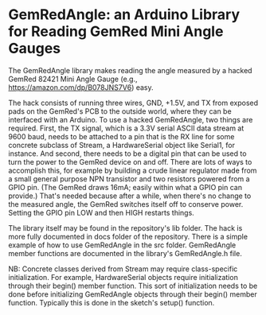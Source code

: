 # GemRedAngle: an Arduino Library for Reading GemRed Mini Angle Gauges

The GemRedAngle library makes reading the angle measured by a hacked GemRed 82421 Mini Angle 
Gauge (e.g., https://amazon.com/dp/B078JNS7V6) easy. 

The hack consists of running three wires, GND, +1.5V, and TX from exposed pads on the GemRed's 
PCB to the outside world, where they can be interfaced with an Arduino. To use a hacked 
GemRedAngle, two things are required. First, the TX signal, which is a 3.3V serial ASCII data 
stream at 9600 baud, needs to be attached to a pin that is the RX line for some concrete subclass 
of Stream, a HardwareSerial object like Serial1, for instance. And second, there needs to be a 
digital pin that can be used to turn the power to the GemRed device on and off. There are lots of 
ways to accomplish this, for example by building a crude linear regulator made from a small 
general purpose NPN transistor and two resistors powered from a GPIO pin. (The GemRed draws 16mA; 
easily within what a GPIO pin can provide.) That's needed because after a while, when there's no 
change to the measured angle, the GemRed switches itself off to conserve power. Setting the GPIO 
pin LOW and then HIGH restarts things.

The library itself may be found in the repository's lib folder. The hack is more fully documented 
in docs folder of the repository. There is a simple example of how to use GemRedAngle in the src 
folder. GemRedAngle member functions are documented in the library's GemRedAngle.h file.

NB: Concrete classes derived from Stream may require class-specific initialization. For 
example, HardwareSerial objects require initialization through their begin() member function. 
This sort of initialization needs to be done before initializing GemRedAngle objects through 
their begin() member function. Typically this is done in the sketch's setup() function. 
